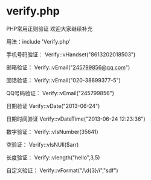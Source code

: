 verify.php
================================================================================
PHP常用正则验证  欢迎大家继续补充

用法：include 'Verify.php'

手机号码验证：
Verify::vHandset("8613202018503")


邮箱验证：
Verify::vEmail("245799856@qq.com")


固话验证：
Verify::vEmail("020-38899377-5")


QQ号码验证：
Verify::vEmail("245799856")


日期验证
Verify::vDate("2013-06-24")


日期时间验证
Verify::vDateTime("2013-06-24 12:23:36")


数字验证：
Verify::vIsNumber(35641)


空验证：
Verify::vIsNUll($arr)


长度验证：
Verify::vlength("hello",3,5)


自定义验证：
Verify::vFormat("/\d{3}/i","sdf")
